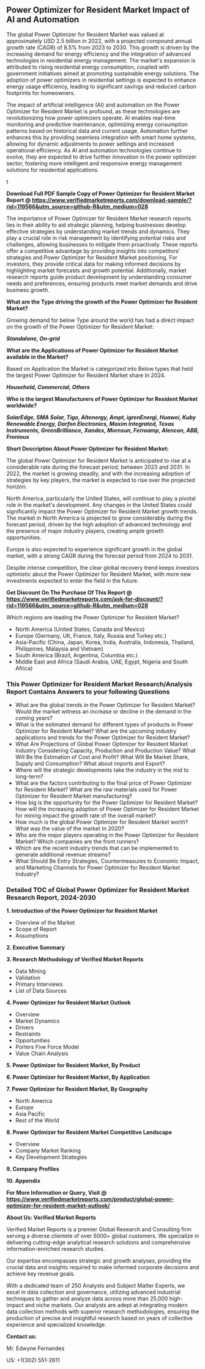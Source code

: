 <h2>Power Optimizer for Resident Market Impact of AI and Automation</h2><p>The global Power Optimizer for Resident Market was valued at approximately USD 2.5 billion in 2022, with a projected compound annual growth rate (CAGR) of 8.5% from 2023 to 2030. This growth is driven by the increasing demand for energy efficiency and the integration of advanced technologies in residential energy management. The market's expansion is attributed to rising residential energy consumption, coupled with government initiatives aimed at promoting sustainable energy solutions. The adoption of power optimizers in residential settings is expected to enhance energy usage efficiency, leading to significant savings and reduced carbon footprints for homeowners.</p><p>The impact of artificial intelligence (AI) and automation on the Power Optimizer for Resident Market is profound, as these technologies are revolutionizing how power optimizers operate. AI enables real-time monitoring and predictive maintenance, optimizing energy consumption patterns based on historical data and current usage. Automation further enhances this by providing seamless integration with smart home systems, allowing for dynamic adjustments to power settings and increased operational efficiency. As AI and automation technologies continue to evolve, they are expected to drive further innovation in the power optimizer sector, fostering more intelligent and responsive energy management solutions for residential applications.</p>t</p><p id="" class=""><strong>Download Full PDF Sample Copy of Power Optimizer for Resident Market Report @ <a href="https://www.verifiedmarketreports.com/download-sample/?rid=119566&utm_source=github-R&utm_medium=028" target="_blank">https://www.verifiedmarketreports.com/download-sample/?rid=119566&utm_source=github-R&utm_medium=028</a></strong></p><p>The importance of&nbsp;Power Optimizer for Resident Market research reports lies in their ability to aid strategic planning, helping businesses develop effective strategies by understanding market trends and dynamics. They play a crucial role in risk management by identifying potential risks and challenges, allowing businesses to mitigate them proactively. These reports offer a competitive advantage by providing insights into competitors' strategies and Power Optimizer for Resident Market positioning. For investors, they provide critical data for making informed decisions by highlighting market forecasts and growth potential. Additionally, market research reports guide product development by understanding consumer needs and preferences, ensuring products meet market demands and drive business growth.</p><p><strong>What are the&nbsp;Type driving the growth of the Power Optimizer for Resident Market?</strong></p><p id="" class="">Growing demand for below Type around the world has had a direct impact on the growth of the Power Optimizer for Resident Market:</p><em><strong>Standalone, On-grid</strong></em></p><strong>What are the&nbsp;Applications&nbsp;of Power Optimizer for Resident Market available in the Market?</strong></p><p id="" class="">Based on Application the Market is categorized into Below types that held the largest Power Optimizer for Resident Market share In 2024.</p><em><strong>Household, Commercial, Others</strong></em></p><strong>Who is the largest Manufacturers of Power Optimizer for Resident Market worldwide?</strong></p><p><em><strong>SolarEdge, SMA Solar, Tigo, Altenergy, Ampt, igrenEnergi, Huawei, Kuby Renewable Energy, Darfon Electronics, Maxim Integrated, Texas Instruments, GreenBrilliance, Xandex, Mornsun, Ferroamp, Alencon, ABB, Fronious</strong></em></p><p id="" class=""><strong>Short Description About Power Optimizer for Resident Market:</strong></p><p>The global Power Optimizer for Resident Market is anticipated to rise at a considerable rate during the forecast period, between 2023 and 2031. In 2022, the market is growing steadily, and with the increasing adoption of strategies by key players, the market is expected to rise over the projected horizon.</p><p>North America, particularly the United States, will continue to play a pivotal role in the market's development. Any changes in the United States could significantly impact the Power Optimizer for Resident Market growth trends. The market in North America is projected to grow considerably during the forecast period, driven by the high adoption of advanced technology and the presence of major industry players, creating ample growth opportunities.</p><p>Europe is also expected to experience significant growth in the global market, with a strong CAGR during the forecast period from 2024 to 2031.</p><p>Despite intense competition, the clear global recovery trend keeps investors optimistic about the Power Optimizer for Resident Market, with more new investments expected to enter the field in the future.</p><p id="" class=""><strong>Get Discount On The Purchase Of This Report @ <a href="https://www.verifiedmarketreports.com/ask-for-discount/?rid=119566&utm_source=github-R&utm_medium=028" target="_blank">https://www.verifiedmarketreports.com/ask-for-discount/?rid=119566&utm_source=github-R&utm_medium=028</a></strong></p>Which regions are leading the Power Optimizer for Resident Market?</p><ul><li>North America (United States, Canada and Mexico)</li><li>Europe (Germany, UK, France, Italy, Russia and Turkey etc.)</li><li>Asia-Pacific (China, Japan, Korea, India, Australia, Indonesia, Thailand, Philippines, Malaysia and Vietnam)</li><li>South America (Brazil, Argentina, Columbia etc.)</li><li>Middle East and Africa (Saudi Arabia, UAE, Egypt, Nigeria and South Africa)</li></ul><h3 id="" class="">This Power Optimizer for Resident Market Research/Analysis Report Contains Answers to your following Questions</h3><ul><li>What are the global trends in the Power Optimizer for Resident Market? Would the market witness an increase or decline in the demand in the coming years?</li><li>What is the estimated demand for different types of products in Power Optimizer for Resident Market? What are the upcoming industry applications and trends for the Power Optimizer for Resident Market?</li><li>What Are Projections of Global Power Optimizer for Resident Market Industry Considering Capacity, Production and Production Value? What Will Be the Estimation of Cost and Profit? What Will Be Market Share, Supply and Consumption? What about imports and Export?</li><li>Where will the strategic developments take the industry in the mid to long-term?</li><li>What are the factors contributing to the final price of Power Optimizer for Resident Market? What are the raw materials used for Power Optimizer for Resident Market manufacturing?</li><li>How big is the opportunity for the Power Optimizer for Resident Market? How will the increasing adoption of Power Optimizer for Resident Market for mining impact the growth rate of the overall market?</li><li>How much is the global Power Optimizer for Resident Market worth? What was the value of the market In 2020?</li><li>Who are the major players operating in the Power Optimizer for Resident Market? Which companies are the front runners?</li><li>Which are the recent industry trends that can be implemented to generate additional revenue streams?</li><li>What Should Be Entry Strategies, Countermeasures to Economic Impact, and Marketing Channels for Power Optimizer for Resident Market Industry?</li></ul><h3 id="" class="">Detailed TOC of Global Power Optimizer for Resident Market Research Report, 2024-2030</h3><p id="" class=""><strong>1. Introduction of the Power Optimizer for Resident Market</strong></p><ul><li>Overview of the Market</li><li>Scope of Report</li><li>Assumptions</li></ul><p id="" class=""><strong>2. Executive Summary</strong></p><p id="" class=""><strong>3. Research Methodology of Verified Market Reports</strong></p><ul><li>Data Mining</li><li>Validation</li><li>Primary Interviews</li><li>List of Data Sources</li></ul><p id="" class=""><strong>4. Power Optimizer for Resident Market Outlook</strong></p><ul><li>Overview</li><li>Market Dynamics</li><li>Drivers</li><li>Restraints</li><li>Opportunities</li><li>Porters Five Force Model</li><li>Value Chain Analysis</li></ul><p id="" class=""><strong>5. Power Optimizer for Resident Market, By Product</strong></p><p id="" class=""><strong>6. Power Optimizer for Resident Market, By Application</strong></p><p id="" class=""><strong>7. Power Optimizer for Resident Market, By Geography</strong></p><ul><li>North America</li><li>Europe</li><li>Asia Pacific</li><li>Rest of the World</li></ul><p id="" class=""><strong>8. Power Optimizer for Resident Market Competitive Landscape</strong></p><ul><li>Overview</li><li>Company Market Ranking</li><li>Key Development Strategies</li></ul><p id="" class=""><strong>9. Company Profiles</strong></p><p id="" class=""><strong>10. Appendix</strong></p><p id="" class=""><strong>For More Information or Query, Visit @ <a href="https://www.verifiedmarketreports.com/product/global-power-optimizer-for-resident-market-outlook/" target="_blank">https://www.verifiedmarketreports.com/product/global-power-optimizer-for-resident-market-outlook/</a></strong></p><p id="" class=""><strong>About Us: Verified Market Reports</strong></p><p id="" class="">Verified Market Reports is a premier Global Research and Consulting firm serving a diverse clientele of over 5000+ global customers. We specialize in delivering cutting-edge analytical research solutions and comprehensive information-enriched research studies.</p><p id="" class="">Our expertise encompasses strategic and growth analyses, providing the crucial data and insights required to make informed corporate decisions and achieve key revenue goals.</p><p id="" class="">With a dedicated team of 250 Analysts and Subject Matter Experts, we excel in data collection and governance, utilizing advanced industrial techniques to gather and analyze data across more than 25,000 high-impact and niche markets. Our analysts are adept at integrating modern data collection methods with superior research methodologies, ensuring the production of precise and insightful research based on years of collective experience and specialized knowledge.</p><p id="" class=""><strong>Contact us:</strong></p><p id="" class="">Mr. Edwyne Fernandes</p><p id="" class="">US: +1(302) 551-2611</p>